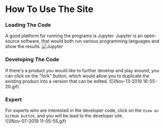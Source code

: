 # How To Use The Site
### Loading The Code
A good platform for running the programs is Jupyter. Jupyter is an open- source software, that would both run various programming languages and show the results.
<img src="https://s3-ap-south-1.amazonaws.com/av-blog-media/wp-content/uploads/2018/04/jupyter.png" alt="Jupyter">

### Developing The Code
If there's a product you would like to further develop and play around, you can click on the "fork" button, which would allow you to duplicate the existing product into a version that can be edited.
![](Nov-13-2019 16-55-20.gif)
### Expert
For experts who are interested in the developer code, click on the `View on GitHub button`, and you will be lead to the developer site.
<br>
![](Nov-07-2019 11-05-55.gif)
